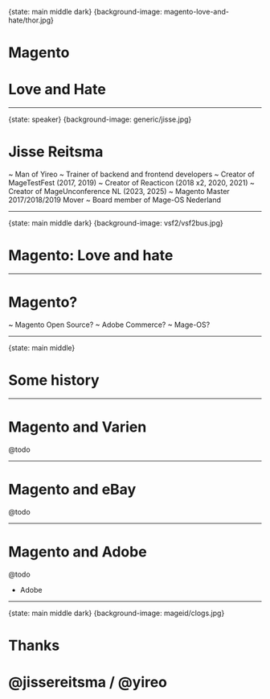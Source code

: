 {state: main middle dark}
{background-image: magento-love-and-hate/thor.jpg}
# Magento
# Love and Hate

---
{state: speaker}
{background-image: generic/jisse.jpg}
# Jisse Reitsma
~ Man of Yireo
~ Trainer of backend and frontend developers
~ Creator of MageTestFest (2017, 2019)
~ Creator of Reacticon (2018 x2, 2020, 2021)
~ Creator of MageUnconference NL (2023, 2025)
~ Magento Master 2017/2018/2019 Mover
~ Board member of Mage-OS Nederland

---
{state: main middle dark}
{background-image: vsf2/vsf2bus.jpg}
# Magento: Love and hate

---
# Magento?
~ Magento Open Source?
~ Adobe Commerce?
~ Mage-OS?

---
{state: main middle}
# Some history

---
# Magento and Varien
@todo

---
# Magento and eBay
@todo

---
# Magento and Adobe
@todo
- Adobe 

---
{state: main middle dark}
{background-image: mageid/clogs.jpg}
# Thanks
# @jissereitsma / @yireo
